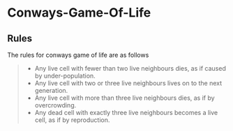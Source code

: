 # Conways-Game-Of-Life

## Rules
The rules for conways game of life are as follows

> - Any live cell with fewer than two live neighbours dies, as if caused by under-population.
> - Any live cell with two or three live neighbours lives on to the next generation.
> - Any live cell with more than three live neighbours dies, as if by overcrowding.
> - Any dead cell with exactly three live neighbours becomes a live cell, as if by reproduction.
